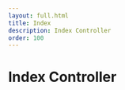 ```yaml
---
layout: full.html
title: Index
description: Index Controller
order: 100
---
```


# Index Controller
